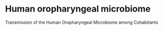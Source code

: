 # Human oropharyngeal microbiome
Transmission of the Human Oropharyngeal Microbiome among Cohabitants
